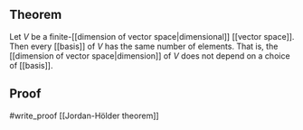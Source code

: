 ## Theorem
Let $V$ be a finite-[[dimension of vector space|dimensional]] [[vector space]]. Then every [[basis]] of $V$ has the same number of elements. That is, the [[dimension of vector space|dimension]] of $V$ does not depend on a choice of [[basis]]. 
## Proof
#write_proof [[Jordan-Hölder theorem]]